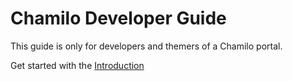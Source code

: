 Chamilo Developer Guide
=======================

This guide is only for developers and themers of a Chamilo portal.

Get started with the [Introduction](introduction/README.md)

